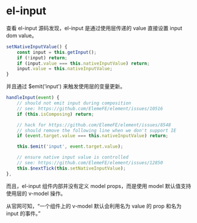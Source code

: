# el-input

查看 el-input 源码发现，el-input 是通过使用层传递的 value 直接设置 input dom value。

```js
setNativeInputValue() {
    const input = this.getInput();
    if (!input) return;
    if (input.value === this.nativeInputValue) return;
    input.value = this.nativeInputValue;
}
```

并且通过 \$emit('input') 来触发使用层的变量更新。

```js
handleInput(event) {
    // should not emit input during composition
    // see: https://github.com/ElemeFE/element/issues/10516
    if (this.isComposing) return;

    // hack for https://github.com/ElemeFE/element/issues/8548
    // should remove the following line when we don't support IE
    if (event.target.value === this.nativeInputValue) return;

    this.$emit('input', event.target.value);

    // ensure native input value is controlled
    // see: https://github.com/ElemeFE/element/issues/12850
    this.$nextTick(this.setNativeInputValue);
},
```

而且，el-input 组件内部并没有定义 model props，而是使用 model 默认值支持使用层的 v-model 操作。

从官网可知，“一个组件上的 v-model 默认会利用名为 value 的 prop 和名为 input 的事件。”
